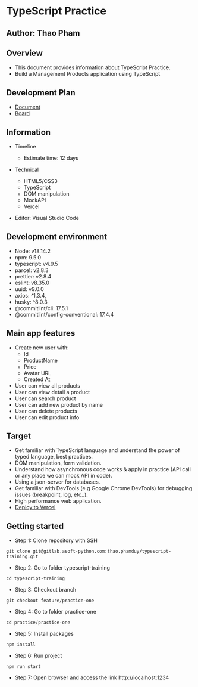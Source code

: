 # TypeScript Practice

## Author: Thao Pham

## Overview

- This document provides information about TypeScript Practice.
- Build a Management Products application using TypeScript

## Development Plan

- [Document](https://docs.google.com/document/d/1X33wNeoa9F7GbCRBMBN_k4fLxyv-QdGgXD43nfF65IQ/edit?usp=sharing)
- [Board](https://gitlab.asoft-python.com/thao.phamduy/typescript-training/-/boards/913)

## Information

- Timeline

  - Estimate time: 12 days

- Technical
  - HTML5/CSS3
  - TypeScript
  - DOM manipulation
  - MockAPI
  - Vercel
- Editor: Visual Studio Code

## Development environment

- Node: v18.14.2
- npm: 9.5.0
- typescript: v4.9.5
- parcel: v2.8.3
- prettier: v2.8.4
- eslint: v8.35.0
- uuid: v9.0.0
- axios: ^1.3.4,
- husky: ^8.0.3
- @commitlint/cli: 17.5.1
- @commitlint/config-conventional: 17.4.4

## Main app features

- Create new user with:
  - Id
  - ProductName
  - Price
  - Avatar URL
  - Created At
- User can view all products
- User can view detail a product
- User can search product
- User can add new product by name
- User can delete products
- User can edit product info

## Target

- Get familiar with TypeScript language and understand the power of typed language, best practices.
- DOM manipulation, form validation.
- Understand how asynchronous code works & apply in practice (API call or any place we can mock API in code).
- Using a json-server for databases.
- Get familiar with DevTools (e.g Google Chrome DevTools) for debugging issues (breakpoint, log, etc..).
- High performance web application.
- [Deploy to Vercel](https://typescript-one.vercel.app/)

## Getting started

- Step 1: Clone repository with SSH

```
git clone git@gitlab.asoft-python.com:thao.phamduy/typescript-training.git
```

- Step 2: Go to folder typescript-training

```
cd typescript-training
```

- Step 3: Checkout branch

```
git checkout feature/practice-one
```

- Step 4: Go to folder practice-one

```
cd practice/practice-one
```

- Step 5: Install packages

```
npm install
```

- Step 6: Run project

```
npm run start
```

- Step 7: Open browser and access the link http://localhost:1234
